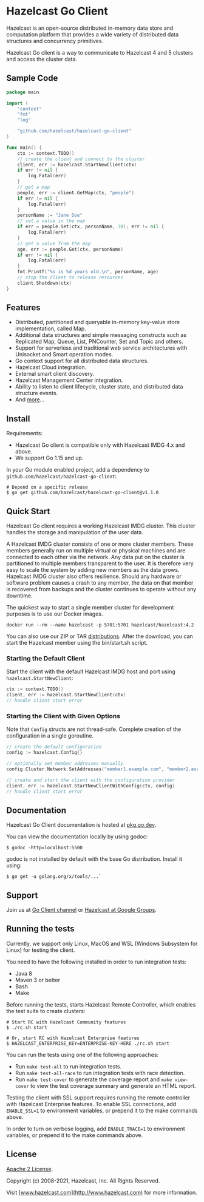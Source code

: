 # Hazelcast Go Client

Hazelcast is an open-source distributed in-memory data store and computation platform that provides a wide variety of distributed data structures and concurrency primitives.

Hazelcast Go client is a way to communicate to Hazelcast 4 and 5 clusters and access the cluster data.

## Sample Code

```go
package main

import (
	"context"
	"fmt"
	"log"

	"github.com/hazelcast/hazelcast-go-client"
)

func main() {
	ctx := context.TODO()
	// create the client and connect to the cluster
	client, err := hazelcast.StartNewClient(ctx) 
    if err != nil {
    	log.Fatal(err)
    }
    // get a map
    people, err := client.GetMap(ctx, "people")
    if err != nil {
        log.Fatal(err)
    }
    personName := "Jane Doe"
    // set a value in the map
    if err = people.Set(ctx, personName, 30); err != nil {
    	log.Fatal(err)
    }
    // get a value from the map
    age, err := people.Get(ctx, personName)
    if err != nil {
        log.Fatal(err)
    }
    fmt.Printf("%s is %d years old.\n", personName, age)
    // stop the client to release resources
    client.Shutdown(ctx)
}
```

## Features

* Distributed, partitioned and queryable in-memory key-value store implementation, called Map.
* Additional data structures and simple messaging constructs such as Replicated Map, Queue, List, PNCounter, Set and Topic and others.
* Support for serverless and traditional web service architectures with Unisocket and Smart operation modes.
* Go context support for all distributed data structures.
* Hazelcast Cloud integration.
* External smart client discovery.
* Hazelcast Management Center integration.
* Ability to listen to client lifecycle, cluster state, and distributed data structure events.
* And [more](https://hazelcast.com/clients/go/#client-features)...

## Install

Requirements:

* Hazelcast Go client is compatible only with Hazelcast IMDG 4.x and above.
* We support Go 1.15 and up.

In your Go module enabled project, add a dependency to `github.com/hazelcast/hazelcast-go-client`:
```shell
# Depend on a specific release
$ go get github.com/hazelcast/hazelcast-go-client@v1.1.0
```

## Quick Start

Hazelcast Go client requires a working Hazelcast IMDG cluster.
This cluster handles the storage and manipulation of the user data.

A Hazelcast IMDG cluster consists of one or more cluster members.
These members generally run on multiple virtual or physical machines and are connected to each other via the network.
Any data put on the cluster is partitioned to multiple members transparent to the user.
It is therefore very easy to scale the system by adding new members as the data grows.
Hazelcast IMDG cluster also offers resilience.
Should any hardware or software problem causes a crash to any member, the data on that member is recovered from backups and the cluster continues to operate without any downtime.

The quickest way to start a single member cluster for development purposes is to use our Docker images.

```
docker run --rm --name hazelcast -p 5701:5701 hazelcast/hazelcast:4.2
```

You can also use our ZIP or TAR [distributions](https://hazelcast.org/imdg/download/archives/#hazelcast-imdg).
After the download, you can start the Hazelcast member using the bin/start.sh script.

### Starting the Default Client

Start the client with the default Hazelcast IMDG host and port using `hazelcast.StartNewClient`: 

```go
ctx := context.TODO()
client, err := hazelcast.StartNewClient(ctx)
// handle client start error
```

### Starting the Client with Given Options

Note that `Config` structs are not thread-safe. Complete creation of the configuration in a single goroutine. 

```go
// create the default configuration
config := hazelcast.Config{}

// optionally set member addresses manually
config.Cluster.Network.SetAddresses("member1.example.com", "member2.example.com")

// create and start the client with the configuration provider
client, err := hazelcast.StartNewClientWithConfig(ctx, config)
// handle client start error
```

## Documentation

Hazelcast Go Client documentation is hosted at [pkg.go.dev](https://pkg.go.dev/github.com/hazelcast/hazelcast-go-client@v1.1.0).

You can view the documentation locally by using godoc:
```  
$ godoc -http=localhost:5500
```

godoc is not installed by default with the base Go distribution. Install it using:
```
$ go get -u golang.org/x/tools/...`
```

## Support

Join us at [Go Client channel](https://hazelcastcommunity.slack.com/channels/go-client) or [Hazelcast at Google Groups](https://groups.google.com/g/hazelcast).

## Running the tests

Currently, we support only Linux, MacOS and WSL (Windows Subsystem for Linux) for testing the client.

You need to have the following installed in order to run integration tests:
* Java 8
* Maven 3 or better
* Bash
* Make

Before running the tests, starts Hazelcast Remote Controller, which enables the test suite to create clusters:
```shell
# Start RC with Hazelcast Community features
$ ./rc.sh start

# Or, start RC with Hazelcast Enterprise features
$ HAZELCAST_ENTERPRISE_KEY=ENTERPRISE-KEY-HERE ./rc.sh start 
```

You can run the tests using one of the following approaches:
* Run `make test-all` to run integration tests.
* Run `make test-all-race` to run integration tests with race detection.
* Run `make test-cover` to generate the coverage report and `make view-cover` to view the test coverage summary and generate an HTML report.

Testing the client with SSL support requires running the remote controller with Hazelcast Enterprise features.
To enable SSL connections, add `ENABLE_SSL=1` to environment variables, or prepend it to the make commands above.

In order to turn on verbose logging, add `ENABLE_TRACE=1` to environment variables, or prepend it to the make commands above.

## License

[Apache 2 License](https://github.com/hazelcast/hazelcast-go-client/blob/master/LICENSE).

Copyright (c) 2008-2021, Hazelcast, Inc. All Rights Reserved.

Visit [www.hazelcast.com](http://www.hazelcast.com) for more information.

